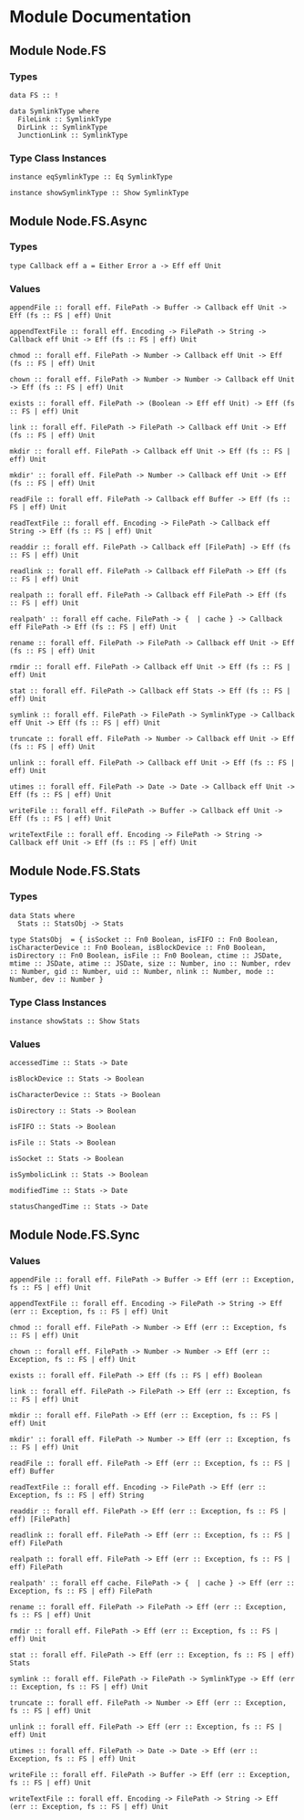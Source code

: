 # Module Documentation

## Module Node.FS

### Types

    data FS :: !

    data SymlinkType where
      FileLink :: SymlinkType
      DirLink :: SymlinkType
      JunctionLink :: SymlinkType


### Type Class Instances

    instance eqSymlinkType :: Eq SymlinkType

    instance showSymlinkType :: Show SymlinkType


## Module Node.FS.Async

### Types

    type Callback eff a = Either Error a -> Eff eff Unit


### Values

    appendFile :: forall eff. FilePath -> Buffer -> Callback eff Unit -> Eff (fs :: FS | eff) Unit

    appendTextFile :: forall eff. Encoding -> FilePath -> String -> Callback eff Unit -> Eff (fs :: FS | eff) Unit

    chmod :: forall eff. FilePath -> Number -> Callback eff Unit -> Eff (fs :: FS | eff) Unit

    chown :: forall eff. FilePath -> Number -> Number -> Callback eff Unit -> Eff (fs :: FS | eff) Unit

    exists :: forall eff. FilePath -> (Boolean -> Eff eff Unit) -> Eff (fs :: FS | eff) Unit

    link :: forall eff. FilePath -> FilePath -> Callback eff Unit -> Eff (fs :: FS | eff) Unit

    mkdir :: forall eff. FilePath -> Callback eff Unit -> Eff (fs :: FS | eff) Unit

    mkdir' :: forall eff. FilePath -> Number -> Callback eff Unit -> Eff (fs :: FS | eff) Unit

    readFile :: forall eff. FilePath -> Callback eff Buffer -> Eff (fs :: FS | eff) Unit

    readTextFile :: forall eff. Encoding -> FilePath -> Callback eff String -> Eff (fs :: FS | eff) Unit

    readdir :: forall eff. FilePath -> Callback eff [FilePath] -> Eff (fs :: FS | eff) Unit

    readlink :: forall eff. FilePath -> Callback eff FilePath -> Eff (fs :: FS | eff) Unit

    realpath :: forall eff. FilePath -> Callback eff FilePath -> Eff (fs :: FS | eff) Unit

    realpath' :: forall eff cache. FilePath -> {  | cache } -> Callback eff FilePath -> Eff (fs :: FS | eff) Unit

    rename :: forall eff. FilePath -> FilePath -> Callback eff Unit -> Eff (fs :: FS | eff) Unit

    rmdir :: forall eff. FilePath -> Callback eff Unit -> Eff (fs :: FS | eff) Unit

    stat :: forall eff. FilePath -> Callback eff Stats -> Eff (fs :: FS | eff) Unit

    symlink :: forall eff. FilePath -> FilePath -> SymlinkType -> Callback eff Unit -> Eff (fs :: FS | eff) Unit

    truncate :: forall eff. FilePath -> Number -> Callback eff Unit -> Eff (fs :: FS | eff) Unit

    unlink :: forall eff. FilePath -> Callback eff Unit -> Eff (fs :: FS | eff) Unit

    utimes :: forall eff. FilePath -> Date -> Date -> Callback eff Unit -> Eff (fs :: FS | eff) Unit

    writeFile :: forall eff. FilePath -> Buffer -> Callback eff Unit -> Eff (fs :: FS | eff) Unit

    writeTextFile :: forall eff. Encoding -> FilePath -> String -> Callback eff Unit -> Eff (fs :: FS | eff) Unit


## Module Node.FS.Stats

### Types

    data Stats where
      Stats :: StatsObj -> Stats

    type StatsObj  = { isSocket :: Fn0 Boolean, isFIFO :: Fn0 Boolean, isCharacterDevice :: Fn0 Boolean, isBlockDevice :: Fn0 Boolean, isDirectory :: Fn0 Boolean, isFile :: Fn0 Boolean, ctime :: JSDate, mtime :: JSDate, atime :: JSDate, size :: Number, ino :: Number, rdev :: Number, gid :: Number, uid :: Number, nlink :: Number, mode :: Number, dev :: Number }


### Type Class Instances

    instance showStats :: Show Stats


### Values

    accessedTime :: Stats -> Date

    isBlockDevice :: Stats -> Boolean

    isCharacterDevice :: Stats -> Boolean

    isDirectory :: Stats -> Boolean

    isFIFO :: Stats -> Boolean

    isFile :: Stats -> Boolean

    isSocket :: Stats -> Boolean

    isSymbolicLink :: Stats -> Boolean

    modifiedTime :: Stats -> Date

    statusChangedTime :: Stats -> Date


## Module Node.FS.Sync

### Values

    appendFile :: forall eff. FilePath -> Buffer -> Eff (err :: Exception, fs :: FS | eff) Unit

    appendTextFile :: forall eff. Encoding -> FilePath -> String -> Eff (err :: Exception, fs :: FS | eff) Unit

    chmod :: forall eff. FilePath -> Number -> Eff (err :: Exception, fs :: FS | eff) Unit

    chown :: forall eff. FilePath -> Number -> Number -> Eff (err :: Exception, fs :: FS | eff) Unit

    exists :: forall eff. FilePath -> Eff (fs :: FS | eff) Boolean

    link :: forall eff. FilePath -> FilePath -> Eff (err :: Exception, fs :: FS | eff) Unit

    mkdir :: forall eff. FilePath -> Eff (err :: Exception, fs :: FS | eff) Unit

    mkdir' :: forall eff. FilePath -> Number -> Eff (err :: Exception, fs :: FS | eff) Unit

    readFile :: forall eff. FilePath -> Eff (err :: Exception, fs :: FS | eff) Buffer

    readTextFile :: forall eff. Encoding -> FilePath -> Eff (err :: Exception, fs :: FS | eff) String

    readdir :: forall eff. FilePath -> Eff (err :: Exception, fs :: FS | eff) [FilePath]

    readlink :: forall eff. FilePath -> Eff (err :: Exception, fs :: FS | eff) FilePath

    realpath :: forall eff. FilePath -> Eff (err :: Exception, fs :: FS | eff) FilePath

    realpath' :: forall eff cache. FilePath -> {  | cache } -> Eff (err :: Exception, fs :: FS | eff) FilePath

    rename :: forall eff. FilePath -> FilePath -> Eff (err :: Exception, fs :: FS | eff) Unit

    rmdir :: forall eff. FilePath -> Eff (err :: Exception, fs :: FS | eff) Unit

    stat :: forall eff. FilePath -> Eff (err :: Exception, fs :: FS | eff) Stats

    symlink :: forall eff. FilePath -> FilePath -> SymlinkType -> Eff (err :: Exception, fs :: FS | eff) Unit

    truncate :: forall eff. FilePath -> Number -> Eff (err :: Exception, fs :: FS | eff) Unit

    unlink :: forall eff. FilePath -> Eff (err :: Exception, fs :: FS | eff) Unit

    utimes :: forall eff. FilePath -> Date -> Date -> Eff (err :: Exception, fs :: FS | eff) Unit

    writeFile :: forall eff. FilePath -> Buffer -> Eff (err :: Exception, fs :: FS | eff) Unit

    writeTextFile :: forall eff. Encoding -> FilePath -> String -> Eff (err :: Exception, fs :: FS | eff) Unit